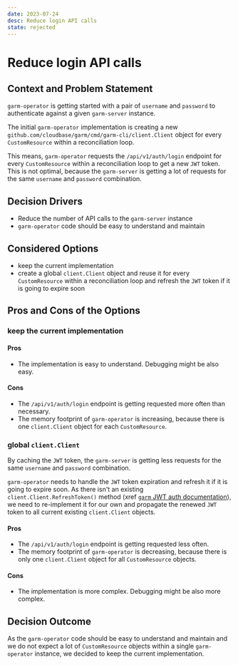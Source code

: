 ```yaml
---
date: 2023-07-24
desc: Reduce login API calls
state: rejected
---
```

<!--
What is the status, such as proposed, accepted, rejected, deprecated, superseded, etc.?
-->

<!--
This is a basic ADR template from [Documenting architecture decisions - Michael Nygard](http://thinkrelevance.com/blog/2011/11/15/documenting-architecture-decisions).

It's possible to manage the ADR files with [adr-tools](https://github.com/npryce/adr-tools).
-->

# Reduce login API calls

## Context and Problem Statement

<!--
Describe the context and the problem that we are trying to solve.
-->

`garm-operator` is getting started with a pair of `username` and `password` to authenticate against a given `garm-server` instance.

The initial `garm-operator` implementation is creating a new `github.com/cloudbase/garm/cmd/garm-cli/client.Client` object for every `CustomResource` within a reconciliation loop.

This means, `garm-operator` requests the `/api/v1/auth/login` endpoint for every `CustomResource` within a reconciliation loop to get a new `JWT` token.
This is not optimal, because the `garm-server` is getting a lot of requests for the same `username` and `password` combination.

## Decision Drivers

<!--
List possible facts which may influence the decision.
-->

* Reduce the number of API calls to the `garm-server` instance
* `garm-operator` code should be easy to understand and maintain

## Considered Options

<!--
List possible options to address the problem or issue.
-->

* keep the current implementation
* create a global `client.Client` object and reuse it for every `CustomResource` within a reconciliation loop and refresh the `JWT` token if it is going to expire soon

## Pros and Cons of the Options

<!--
List the pros and cons of each option.
-->

### keep the current implementation

#### Pros

* The implementation is easy to understand. Debugging might be also easy.

#### Cons

* The `/api/v1/auth/login` endpoint is getting requested more often than necessary.
* The memory footprint of `garm-operator` is increasing, because there is one `client.Client` object for each `CustomResource`.

### global `client.Client`

By caching the `JWT` token, the `garm-server` is getting less requests for the same `username` and `password` combination.

`garm-operator` needs to handle the `JWT` token expiration and refresh it if it is going to expire soon. 
As there isn't an existing `client.Client.RefreshToken()` method (xref [`garm` JWT auth documentation](https://github.com/cloudbase/garm/blob/14586f01541165679cc35a9d2050aee0a595af81/doc/config_jwt_auth.md?plain=1)), we need to re-implement it for our own and propagate the renewed `JWT` token to all current existing `client.Client` objects.

#### Pros

* The `/api/v1/auth/login` endpoint is getting requested less often.
* The memory footprint of `garm-operator` is decreasing, because there is only one `client.Client` object for all `CustomResource` objects.

#### Cons

* The implementation is more complex. Debugging might be also more complex.

## Decision Outcome

<!--
What option was chosen? Why?
-->

As the `garm-operator` code should be easy to understand and maintain and
we do not expect a lot of `CustomResource` objects within a single `garm-operator` instance, we decided to keep the current implementation.
